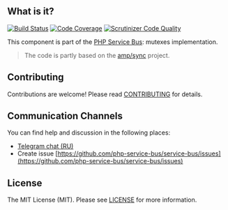 ## What is it?
[![Build Status](https://travis-ci.org/php-service-bus/mutex.svg?branch=v4.0)](https://travis-ci.org/php-service-bus/mutex)
[![Code Coverage](https://scrutinizer-ci.com/g/php-service-bus/mutex/badges/coverage.png?b=v4.0)](https://scrutinizer-ci.com/g/php-service-bus/mutex/?branch=v4.0)
[![Scrutinizer Code Quality](https://scrutinizer-ci.com/g/php-service-bus/mutex/badges/quality-score.png?b=v4.0)](https://scrutinizer-ci.com/g/php-service-bus/mutex/?branch=v4.0)

This component is part of the [PHP Service Bus](https://github.com/php-service-bus/service-bus): mutexes implementation.
> The code is partly based on the [amp/sync](https://github.com/amphp/sync) project.

## Contributing
Contributions are welcome! Please read [CONTRIBUTING](CONTRIBUTING.md) for details.

## Communication Channels
You can find help and discussion in the following places:
* [Telegram chat (RU)](https://t.me/php_service_bus)
* Create issue [https://github.com/php-service-bus/service-bus/issues](https://github.com/php-service-bus/service-bus/issues)

## License

The MIT License (MIT). Please see [LICENSE](LICENSE.md) for more information.

